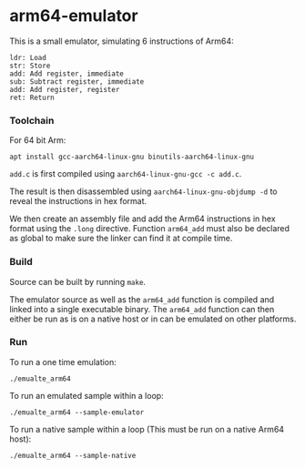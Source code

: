 # arm64-emulator
This is a small emulator, simulating 6 instructions of Arm64:
```
ldr: Load
str: Store
add: Add register, immediate
sub: Subtract register, immediate
add: Add register, register
ret: Return
```

### Toolchain
For 64 bit Arm:
```
apt install gcc-aarch64-linux-gnu binutils-aarch64-linux-gnu
```
`add.c` is first compiled using `aarch64-linux-gnu-gcc -c add.c`.

The result is then disassembled using `aarch64-linux-gnu-objdump -d` to reveal the instructions
in hex format.

We then create an assembly file and add the Arm64 instructions in hex format using the `.long` directive.
Function `arm64_add` must also be declared as global to make sure the linker can find it at compile time.

### Build
Source can be built by running `make`.

The emulator source as well as the `arm64_add` function is compiled and linked into a single executable binary.
The `arm64_add` function can then either be run as is on a native host or in can be emulated on other platforms.

### Run
To run a one time emulation:
```
./emualte_arm64
```
To run an emulated sample within a loop:
```
./emualte_arm64 --sample-emulator
```
To run a native sample within a loop (This must be run on a native Arm64 host):
```
./emualte_arm64 --sample-native
```
